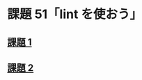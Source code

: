 # 課題 51「lint を使おう」

<!-- START doctoc -->
<!-- END doctoc -->

## [課題 1](./task_1)

## [課題 2](./task_2)

